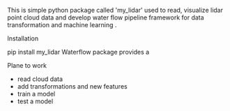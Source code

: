 This is simple python package called 'my_lidar' used to read, visualize lidar point cloud data and develop water flow pipeline framework for data transformation and machine learning
.

Installation 

  pip install my_lidar
Waterflow package provides a 


Plane to work

 - read cloud data 
 - add transformations and new features
 - train a model
 - test a model

	
	
